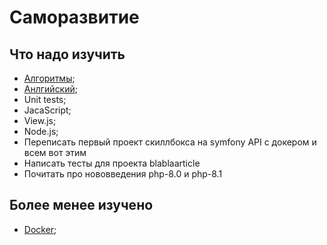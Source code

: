
# Саморазвитие #

## Что надо изучить ##
* [Алгоритмы](Algorithms);
* [Анлгийский](ENGLISH);
* Unit tests;
* JacaScript;
* View.js;
* Node.js;
* Переписать первый проект скиллбокса на symfony API с докером и всем вот этим
* Написать тесты для проекта blablaarticle
* Почитать про нововведения php-8.0 и php-8.1

## Более менее изучено

- [Docker](Docker);